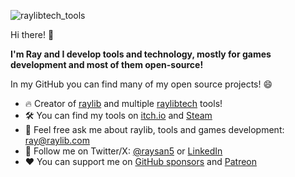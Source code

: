 ![raylibtech_tools](https://github.com/user-attachments/assets/6143d012-8680-4962-9654-9d3f3b41d8db)

Hi there! 👋 

**I'm Ray and I develop tools and technology, mostly for games development and most of them open-source!**

In my GitHub you can find many of my open source projects! 😄

- 🔥 Creator of [raylib](https://github.com/raysan5/raylib) and multiple [raylibtech](https://www.raylibtech.com) tools!
- 🛠 You can find my tools on [itch.io](https://raylibtech.itch.io/) and [Steam](https://store.steampowered.com/developer/raylibtech)
- 💬 Feel free ask me about raylib, tools and games development: ray@raylib.com
- 🐥 Follow me on Twitter/X: [@raysan5](https://x.com/raysan5) or [LinkedIn](https://www.linkedin.com/in/raysan/) 
- ❤ You can support me on [GitHub sponsors](https://github.com/sponsors/raysan5) and [Patreon](https://www.patreon.com/raylib)
